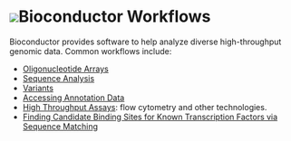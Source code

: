 # ![](/images/icons/help.gif)Bioconductor Workflows

Bioconductor provides software to help analyze diverse high-throughput
genomic data. Common workflows include:

* [Oligonucleotide Arrays](oligo-arrays/)
* [Sequence Analysis](high-throughput-sequencing/)
* [Variants](variants/)
* [Accessing Annotation Data](annotation-data/)
* [High Throughput Assays](/help/workflows/high-throughput-assays/): 
  flow cytometry and other technologies.
* [Finding Candidate Binding Sites for Known Transcription Factors via Sequence Matching](/help/workflows/gene-regulation-tfbs/)

